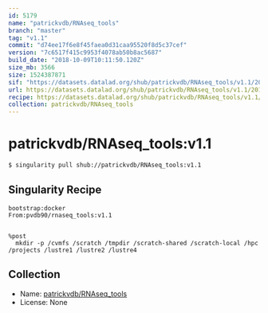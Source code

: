 ```yaml
---
id: 5179
name: "patrickvdb/RNAseq_tools"
branch: "master"
tag: "v1.1"
commit: "d74ee17f6e8f45faea0d31caa95520f8d5c37cef"
version: "7c6517f415c9953f4078ab50b8ac5687"
build_date: "2018-10-09T10:11:50.120Z"
size_mb: 3566
size: 1524387871
sif: "https://datasets.datalad.org/shub/patrickvdb/RNAseq_tools/v1.1/2018-10-09-d74ee17f-7c6517f4/7c6517f415c9953f4078ab50b8ac5687.simg"
url: https://datasets.datalad.org/shub/patrickvdb/RNAseq_tools/v1.1/2018-10-09-d74ee17f-7c6517f4/
recipe: https://datasets.datalad.org/shub/patrickvdb/RNAseq_tools/v1.1/2018-10-09-d74ee17f-7c6517f4/Singularity
collection: patrickvdb/RNAseq_tools
---
```


# patrickvdb/RNAseq_tools:v1.1

```bash
$ singularity pull shub://patrickvdb/RNAseq_tools:v1.1
```

## Singularity Recipe

```singularity
bootstrap:docker
From:pvdb90/rnaseq_tools:v1.1


%post
  mkdir -p /cvmfs /scratch /tmpdir /scratch-shared /scratch-local /hpc /projects /lustre1 /lustre2 /lustre4
```

## Collection

 - Name: [patrickvdb/RNAseq_tools](https://github.com/patrickvdb/RNAseq_tools)
 - License: None

